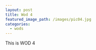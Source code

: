 ```yaml
---
layout: post
title: Wod 4
featured_image_path: /images/pic04.jpg
categories:
  - wods
---
```


This is WOD 4
